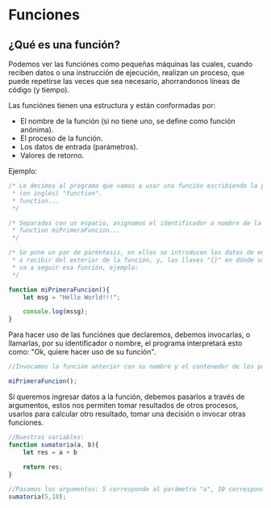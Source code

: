 # Funciones
## ¿Qué es una función?
Podemos ver las funciónes como pequeñas máquinas las cuales, cuando reciben datos o una instrucción de ejecución, realizan un proceso, que puede repetirse las veces que sea necesario, ahorrandonos líneas de código (y tiempo).

Las funciónes tienen una estructura y están conformadas por:

* El nombre de la función (si no tiene uno, se define como función anónima).
* El proceso de la función.
* Los datos de entrada (parámetros).
* Valores de retorno.

Ejemplo:

```javascript
/* Le decimos al programa que vamos a usar una función escribiendo la palabra reservada 
 * (en inglés) "function".
 * function...
 */

/* Separados con un espacio, asignamos el identificador o nombre de la función.
 * function miPrimeraFuncion...
 */

/* Se pone un par de paréntesis, en ellos se introducen los datos de entrada (parámetros) que vamos
 * a recibir del exterior de la función, y, las llaves "{}" en dónde van a ir las instrucciónes que
 * va a seguir esa función, ejemplo:
 */

function miPrimeraFuncion(){
    let msg = "Hello World!!!";

    console.log(mssg);
}
```

Para hacer uso de las funciónes que declaremos, debemos invocarlas, o llamarlas, por su identificador o nombre, el programa interpretará esto como: "Ok, quiere hacer uso de su función".
```javascript
//Invocamos la función anterior con su nombre y el contenedor de los parametros.

miPrimeraFuncion();
```

Si queremos ingresar datos a la función, debemos pasarlos a través de argumentos, estos nos permiten tomar resultados de otros procesos, usarlos para calcular otro resultado, tomar una decisión o invocar otras funciones.
```javascript
//Nuestras variables:
function sumatoria(a, b){
    let res = a + b
    
    return res;
}

//Pasamos los argumentos: 5 corresponde al parámetro "a", 10 corresponde al parámetro "b".
sumatoria(5,10);
```
